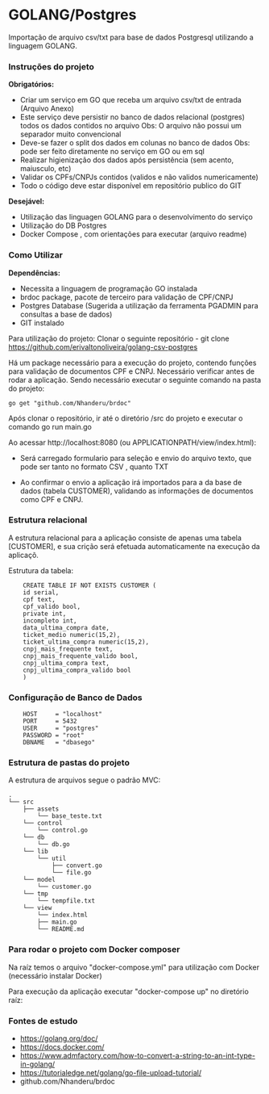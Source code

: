 # GOLANG/Postgres

Importação de arquivo csv/txt para base de dados Postgresql utilizando a linguagem GOLANG.

### Instruções do projeto

**Obrigatórios:**

- Criar um serviço em GO que receba um arquivo csv/txt de entrada (Arquivo Anexo)
- Este serviço deve persistir no banco de dados relacional (postgres) todos os dados contidos no arquivo
  Obs: O arquivo não possui um separador muito convencional
- Deve-se fazer o split dos dados em colunas no banco de dados
  Obs: pode ser feito diretamente no serviço em GO ou em sql
- Realizar higienização dos dados após persistência (sem acento, maiusculo, etc)
- Validar os CPFs/CNPJs contidos (validos e não validos numericamente)
- Todo o código deve estar disponível em repositório publico do GIT

**Desejável:**

- Utilização das linguagen GOLANG para o desenvolvimento do serviço
- Utilização do DB Postgres
- Docker Compose , com orientações para executar (arquivo readme)

### Como Utilizar

**Dependências:**

- Necessita a linguagem de programação GO instalada
- brdoc package, pacote de terceiro para validação de CPF/CNPJ
- Postgres Database (Sugerida a utilização da ferramenta PGADMIN para consultas a base de dados)
- GIT instalado

Para utilização do projeto:
Clonar o seguinte repositório - git clone https://github.com/erivaltonoliveira/golang-csv-postgres

Há um package necessário para a execução do projeto, contendo funções para validação de documentos CPF e CNPJ. Necessário verificar antes de rodar a aplicação. Sendo necessário executar o seguinte comando na pasta do projeto:

    go get "github.com/Nhanderu/brdoc"

Após clonar o repositório, ir até o diretório /src do projeto e executar o comando go run main.go

Ao acessar http://localhost:8080 (ou APPLICATIONPATH/view/index.html):

- Será carregado formulario para seleção e envio do arquivo texto, que pode ser tanto no formato CSV , quanto TXT

- Ao confirmar o envio a aplicação irá importados para a da base de dados (tabela CUSTOMER), validando as informações de documentos como CPF e CNPJ.

### Estrutura relacional

A estrutura relacional para a aplicação consiste de apenas uma tabela [CUSTOMER], e sua crição será efetuada automaticamente na execução da aplicaçõ.

Estrutura da tabela:

```
    CREATE TABLE IF NOT EXISTS CUSTOMER (
    id serial,
    cpf text,
    cpf_valido bool,
    private int,
    incompleto int,
    data_ultima_compra date,
    ticket_medio numeric(15,2),
    ticket_ultima_compra numeric(15,2),
    cnpj_mais_frequente text,
    cnpj_mais_frequente_valido bool,
    cnpj_ultima_compra text,
    cnpj_ultima_compra_valido bool
    )
```

### Configuração de Banco de Dados

```
    HOST     = "localhost"
    PORT     = 5432
    USER     = "postgres"
    PASSWORD = "root"
    DBNAME   = "dbasego"
```

### Estrutura de pastas do projeto

A estrutura de arquivos segue o padrão MVC:

```
.
└── src
    ├── assets
        └── base_teste.txt
    └── control
        └── control.go
    └── db
        └── db.go
    └── lib
        └── util
        	├── convert.go
        	└── file.go
    └── model
        └── customer.go
    └── tmp
        └── tempfile.txt
    └── view
        └── index.html
        ├── main.go
        └── README.md

```

### Para rodar o projeto com Docker composer

Na raíz temos o arquivo "docker-compose.yml" para utilização com Docker (necessário instalar Docker)

Para execução da aplicação executar "docker-compose up" no diretório raíz:

### Fontes de estudo

- https://golang.org/doc/
- https://docs.docker.com/
- https://www.admfactory.com/how-to-convert-a-string-to-an-int-type-in-golang/
- https://tutorialedge.net/golang/go-file-upload-tutorial/
- github.com/Nhanderu/brdoc

